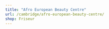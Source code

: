 ```yaml
---
title: "Afro European Beauty Centre"
url: /cambridge/afro-european-beauty-centre/
shop: Friseur
---
```

